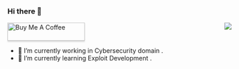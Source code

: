 ### Hi there 👋

<img align="right" src="https://github-readme-stats.vercel.app/api?username=sh377c0d3&count_private=true&show_icons=true">

<a href="https://www.buymeacoffee.com/sh377c0d3" target="_blank"><img src="https://www.buymeacoffee.com/assets/img/custom_images/orange_img.png" alt="Buy Me A Coffee" style="height: 41px !important;width: 174px !important;box-shadow: 0px 3px 2px 0px rgba(190, 190, 190, 0.5) !important;-webkit-box-shadow: 0px 3px 2px 0px rgba(190, 190, 190, 0.5) !important;" ></a>

- 🔭 I’m currently working in Cybersecurity domain .
- 🌱 I’m currently learning Exploit Development .
